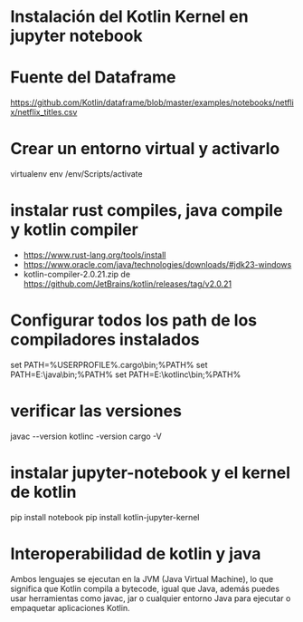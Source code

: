 #  Instalación del Kotlin Kernel en jupyter notebook
# Fuente del Dataframe
https://github.com/Kotlin/dataframe/blob/master/examples/notebooks/netflix/netflix_titles.csv

# Crear un entorno virtual y activarlo
virtualenv env
/env/Scripts/activate


# instalar rust compiles, java compile y kotlin compiler
- https://www.rust-lang.org/tools/install
- https://www.oracle.com/java/technologies/downloads/#jdk23-windows
- kotlin-compiler-2.0.21.zip de https://github.com/JetBrains/kotlin/releases/tag/v2.0.21



# Configurar todos los path de los compiladores instalados
set PATH=%USERPROFILE%\.cargo\bin;%PATH%
set PATH=E:\java\bin;%PATH%
set PATH=E:\kotlinc\bin;%PATH%

# verificar las versiones
javac --version
kotlinc -version 
cargo -V

# instalar jupyter-notebook y el kernel de kotlin
pip install notebook
pip install kotlin-jupyter-kernel

# Interoperabilidad de kotlin y java
Ambos lenguajes se ejecutan en la JVM (Java Virtual Machine), lo que significa que Kotlin compila a bytecode, igual que Java, además puedes usar herramientas como javac, jar o cualquier entorno Java para ejecutar o empaquetar aplicaciones Kotlin.





